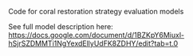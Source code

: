 Code for coral restoration strategy evaluation models

See full model description here: https://docs.google.com/document/d/1BZKpY6Miuxl-hSjrSZDMMTi1NgYexdEllyUdFK8ZDHY/edit?tab=t.0

